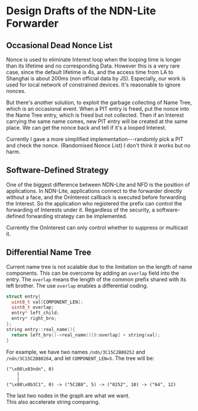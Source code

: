 Design Drafts of the NDN-Lite Forwarder
=======================================

Occasional Dead Nonce List
--------------------------
Nonce is used to eliminate Interest loop when the looping time is longer than
its lifetime and no corresponding Data. However this is a very rare case, since
the default lifetime is 4s, and the access time from LA to Shanghai is about
200ms (non official data by JS). Especially, our work is used for local network
of constrained devices. It's reasonable to ignore nonces.

But there's another solution, to exploit the garbage collecting of Name Tree,
which is an occasional event. When a PIT entry is freed, put the nonce into the
Name Tree entry, which is freed but not collected. Then if an Interest carrying
the same name comes, new PIT entry will be created at the same place. We can
get the nonce back and tell if it's a looped Interest.

Currently I gave a more simplified implementation---randomly pick a PIT and
check the nonce. (Randomised Nonce List) I don't think it works but no harm.

Software-Defined Strategy
-------------------------
One of the biggest difference between NDN-Lite and NFD is the position of
applications. In NDN-Lite, applications connect to the forwarder directly
without a face, and the OnInterest callback is executed before forwarding
the Interest. So the application who registered the prefix can control the
forwarding of Interests under it. Regardless of the security, a software-
defined forwarding strategy can be implemented.

Currently the OnInterest can only control whether to suppress or multicast it.

Differential Name Tree
----------------------
Current name tree is not scalable due to the limitation on the length of name
components. This can be overcome by adding an `overlap` field into the entry.
The `overlap` means the length of the common prefix shared with its left
brother. The use `overlap` enables a differential coding.
```C++
struct entry{
  uint8_t val[COMPONENT_LEN];
  uint8_t overlap;
  entry* left_child;
  entry* right_bro;
};
string entry::real_name(){
  return left_bro()->real_name()[0:overlap] + string(val);
}
```
For example, we have two names `/ndn/3C15C2B80252` and `/ndn/3C15C2B80264`, and
let `COMPONENT_LEN=5`. The tree will be:
```
("\x08\x03ndn", 0)
    |
    |
("\x08\x0b3C1", 0) -> ("5C2B8", 5) -> ("0252", 10) -> ("64", 12)
```
The last two nodes in the graph are what we want.\
This also accelerate string comparing.
